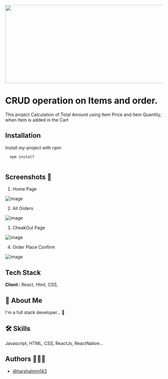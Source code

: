 <p align="right">
<img src='https://user-images.githubusercontent.com/102899317/195816326-d2c54fd9-22de-4ef1-919d-ce3249198b58.png' width="550" height="250" />
</p>


# CRUD operation on Items and order.

This project Calculation of Total Amount using Item Price and Item Quantity, when Item is added in the Cart


## Installation

Install my-project with npm

```bash
  npm install 
  
 ```
  
  ## Screenshots 📜
  
  1. Home Page
  
  ![image](https://user-images.githubusercontent.com/102899317/192939531-97134404-0f24-4051-8534-04f065b95875.png)
  
  2. All Orders
  
  ![image](https://user-images.githubusercontent.com/102899317/192939606-01fcae54-6b1d-4133-b58c-458339e7f9ee.png)
  
  3. CheakOut Page 
  
  ![image](https://user-images.githubusercontent.com/102899317/192939664-291240a4-1334-4a8f-a83c-e27c90f65409.png)
  
  4. Order Place Confirm
  
  ![image](https://user-images.githubusercontent.com/102899317/192939840-e4d34b3d-6b35-4670-91c1-8c015fb0136b.png)



## Tech Stack

**Client :** React, Html, CSS, 



## 🚀 About Me
I'm a full stack developer... 👋




## 🛠 Skills
Javascript, HTML, CSS, ReactJs, ReactNative...




## Authors 👨🏻‍💻

- [@harshalmm143](https://www.github.com/harshalmm143)

